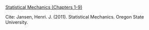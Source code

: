 <ins>Statistical Mechanics (Chapters 1-9)</ins> 

Cite: Jansen, Henri. J. (2011). Statistical Mechanics. Oregon State University.
